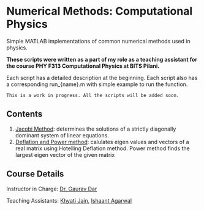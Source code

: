 # Numerical Methods: Computational Physics

Simple MATLAB implementations of common numerical methods used in physics.

**These scripts were written as a part of my role as a teaching assistant for the course PHY F313 Computational Physics at BITS Pilani.**

Each script has a detailed description at the beginning. Each script also has a corresponding run_{name}.m with simple example to run the function.

`This is a work in progress. All the scripts will be added soon.`

## Contents
1. [Jacobi Method](https://github.com/jainkhyati/computational-physics/tree/main/jacobi): determines the solutions of a strictly diagonally dominant system of linear equations.
2. [Deflation and Power method](https://github.com/jainkhyati/computational-physics/tree/main/deflation-power): calulates eigen values and vectors of a real matrix using Hotelling Deflation method. Power method finds the largest eigen vector of the given matrix

## Course Details
Instructor in Charge: [Dr. Gaurav Dar](https://www.bits-pilani.ac.in/goa/gdar/Profile)

Teaching Assistants: [Khyati Jain](jainkhyati.github.io), [Ishaant Agarwal](https://in.linkedin.com/in/ishaant-agarwal-4601211a0)
